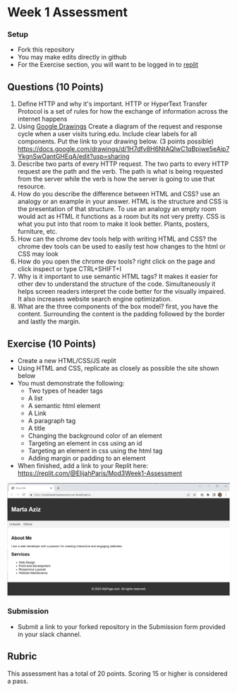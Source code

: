 # Week 1 Assessment

### Setup
* Fork this repository
* You may make edits directly in github
* For the Exercise section, you will want to be logged in to [replit](https://replit.com)

## Questions (10 Points)

1. Define HTTP and why it's important.
HTTP or HyperText Transfer Protocol is a set of rules for how the exchange of information across the internet happens
2. Using [Google Drawings](https://docs.google.com/drawings) Create a diagram of the request and response cycle when a user visits turing.edu. Include clear labels for all components. Put the link to your drawing below. (3 points possible)
https://docs.google.com/drawings/d/1H7dfv8H6NtAQlwC1qBpjwe5eAip7YkgnSwOantGHEqA/edit?usp=sharing
3. Describe two parts of every HTTP request.
The two parts to every HTTP request are the path and the verb. The path is what is being requested from the server while the verb is how the server is going to use that resource.
4. How do you describe the difference between HTML and CSS? use an analogy or an example in your answer.
HTML is the structure and CSS is the presentation of that structure. To use an analogy an empty room would act as HTML it functions as a room but its not very pretty. CSS is what you put into that room to make it look better. Plants, posters, furniture, etc.
5. How can the chrome dev tools help with writing HTML and CSS?
the chrome dev tools can be used to easily test how changes to the html or CSS may look
6. How do you open the chrome dev tools?
right click on the page and click inspect or type CTRL+SHIFT+I
7. Why is it important to use semantic HTML tags?
It makes it easier for other dev to understand the structure of the code. Simultaneously it helps screen readers interpret the code better for the visually impaired. It also increases website search engine optimization.
8. What are the three components of the box model?
first, you have the content. Surrounding the content is the padding followed by the border and lastly the margin.
## Exercise (10 Points)

* Create a new HTML/CSS/JS replit
* Using HTML and CSS, replicate as closely as possible the site shown below
* You must demonstrate the following:
  * Two types of header tags
  * A list
  * A semantic html element
  * A Link
  * A paragraph tag
  * A title
  * Changing the background color of an element
  * Targeting an element in css using an id
  * Targeting an element in css using the html tag
  * Adding margin or padding to an element
* When finished, add a link to your Replit here: <https://replit.com/@ElijahParis/Mod3Week1-Assessment>

![](Marta-Aziz.png)

### Submission
* Submit a link to your forked repository in the Submission form provided in your slack channel.

## Rubric
This assessment has a total of 20 points.  Scoring 15 or higher is considered a pass.
